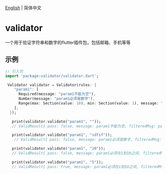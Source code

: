 [English](./README.md) | 简体中文

# validator

<!--[![pub package](https://img.shields.io/pub/v/flutter_icons.svg)](https://pub.dartlang.org/packages/flutter_icons)-->

一个用于验证字符串和数字的flutter插件包，包括邮箱、手机等等

<!--## Usage
To use this plugin, add `flutter_icons` as a [dependency in your pubspec.yaml file](https://flutter.io/platform-plugins/).-->

## 示例

``` dart
// 引入包
import 'package:validator/validator.dart';

 Validator validator = Validator(rules: {
    "param1": [
      Required(message: "param1不能为空"),
      Number(message: "param1必须是数字"),
      Range(max: Section(value: 10), min: Section(value: 1), message: "param1必须在1到10之间")
    ],
  });

   print(validator.validate("param1", ""));
   // ValidResult{ pass: false, message: param1不能为空, filteredMsg: param1不能为空 }

   print(validator.validate("param1", "sdfsf"));
    // ValidResult{ pass: false, message: param1必须是数字, filteredMsg: param1必须是数字 }

   print(validator.validate("param1", "20"));
   // ValidResult{ pass: false, message: param1必须在1到10之间, filteredMsg: param1必须在1到10之间 }

   print(validator.validate("param1", "5"));
   // ValidResult{ pass: true, message: param1必须在1到10之间, filteredMsg:  }

```
